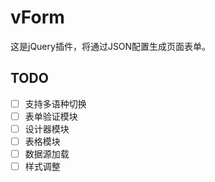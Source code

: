 # vForm
这是jQuery插件，将通过JSON配置生成页面表单。


## TODO
* [ ] 支持多语种切换
* [ ] 表单验证模块
* [ ] 设计器模块
* [ ] 表格模块
* [ ] 数据源加载
* [ ] 样式调整